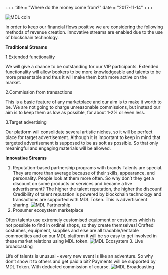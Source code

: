 +++
title = "Where do the money come from?"
date = "2017-11-14"
+++

![MDL coin](https://gateway.ipfs.io/ipfs/QmVHZDTzBb96QgMsCqSEzxuwzyYX4BfNa5M7kxTYWvQC8u/coin.png)

In order to keep our financial flows positive we are considering the following methods of revenue creation. Innovative streams are enabled due to the use of blockchain technology.

**Traditional Streams**

  1.Extended functionality

  We will give a chance to be outstanding for our VIP participants. Extended functionality will allow bookers to be more knowledgeable and talents to be more presentable and thus it will make them both more active on the market.

  2.Commission from transactions

  This is a basic feature of any marketplace and our aim is to make it worth to be. We are not going to charge unreasonable commissions, but instead our aim is to keep them as low as possible, for about 1-2% or even less.  

  3.Target advertising

  Our platform will consolidate several artistic niches, so it will be perfect place for target advertisement. Although it is important to keep in mind that targeted advertisement is supposed to be as soft as possible. So that only meaningful and engaging materials will be allowed.

**Innovative Streams**

  1. Reputation-based partnership programs with brands
Talents are special. They are more than average because of their skills, appearance, and personality. People look at them more often. So why don’t they get a discount on some products or services and became a live advertisement? The higher the talent reputation, the higher the discount! Credibility of talent reputation is powered by blockchain technology and transactions are supported with MDL Token. This is advertisment sharing.
![MDL Partnership](https://gateway.ipfs.io/ipfs/QmXYFsWZ6xD8x1JoHW4XTisgURXJbtTd2XrM2n2UNPkWHb/partnership.jpg)
  2. Prosumer ecosystem marketplace

   Often talents use extremely customised equipment or costumes which is not possible to find in ordinal shops, so they create themselves! Crafted costumes, equipment, supplies and else are all tradable/rentable commodities and on our MDL platform it will be so easy to get involved in these market relations using MDL token.
![MDL Ecosystem](https://gateway.ipfs.io/ipfs/QmYkMaUN76r9uwsDbBTPXEjKcQ2tD5MjqK8utdbzQSrdy2/ecosystem.jpg)
  3. Live broadcasting

  Life of talents is unusual - every new event is like an adventure. So why don’t show it to others and get paid a bit? Payments will be supported by MDL Token. With deducted commission of course.
![MDL Broadcasting](https://gateway.ipfs.io/ipfs/QmaQKVcmPzuJ7GU1o7hvQ267q2iNEc2AcTgzgXqbur8dDk/broadcasting.jpg)
